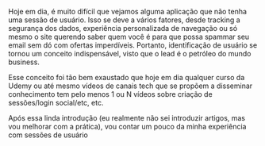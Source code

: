 
Hoje em dia, é muito difícil que vejamos alguma aplicação que não tenha uma sessão de usuário. Isso se deve a vários fatores, desde tracking a segurança dos dados, experiência personalizada de navegação ou só mesmo o site querendo saber quem você é para que possa spammar seu email sem dó com ofertas imperdíveis. Portanto, identificação de usuário se tornou um conceito indispensável, visto que o lead é o petróleo do mundo business. 

Esse conceito foi tão bem exaustado que hoje em dia qualquer curso da Udemy ou até mesmo vídeos de canais tech que se propõem a disseminar conhecimento tem pelo menos 1 ou N vídeos sobre criação de sessões/login social/etc, etc.

Após essa linda introdução (eu realmente não sei introduzir artigos, mas vou melhorar com a prática), vou contar um pouco da minha experiência com sessões de usuário
